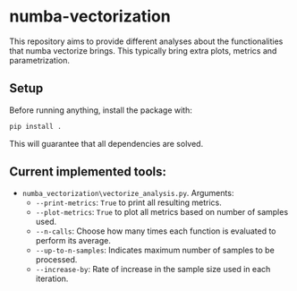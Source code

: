 # numba-vectorization

This repository aims to provide different analyses about the functionalities that numba
vectorize brings. This typically bring extra plots, metrics and parametrization.

## Setup

Before running anything, install the package with:

```bash
pip install .
```

This will guarantee that all dependencies are solved.

## Current implemented tools:

- `numba_vectorization\vectorize_analysis.py`. Arguments:
  - `--print-metrics`: `True` to print all resulting metrics.
  - `--plot-metrics`: `True` to plot all metrics based on number of samples used.
  - `--n-calls`: Choose how many times each function is evaluated to perform its average.
  - `--up-to-n-samples`: Indicates maximum number of samples to be processed.
  - `--increase-by`: Rate of increase in the sample size used in each iteration.